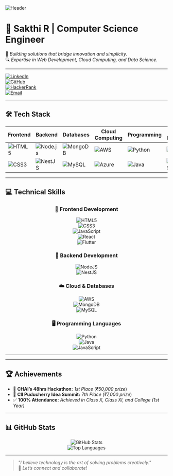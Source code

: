 ![Header](https://user-images.githubusercontent.com/placeholder/header-image.jpg)  
# 🌟 Sakthi R | Computer Science Engineer  

🚀 *Building solutions that bridge innovation and simplicity.*  
🔍 *Expertise in Web Development, Cloud Computing, and Data Science.*

---

[![LinkedIn](https://img.shields.io/badge/LinkedIn-%230077B5.svg?style=for-the-badge&logo=linkedin&logoColor=white)](https://www.linkedin.com/in/sakthirajaraman114)  
[![GitHub](https://img.shields.io/badge/GitHub-%2312100E.svg?style=for-the-badge&logo=github&logoColor=white)](https://github.com/SAKTHI7R)  
[![HackerRank](https://img.shields.io/badge/HackerRank-%232EC866.svg?style=for-the-badge&logo=hackerrank&logoColor=white)](https://www.hackerrank.com/profile/sakthirajaraman1)  
[![Email](https://img.shields.io/badge/Email-%23D14836.svg?style=for-the-badge&logo=gmail&logoColor=white)](mailto:sakthirajaraman74@gmail.com)  

---

</div>

## 🛠️ **Tech Stack**  
<div align="center">

| **Frontend**        | **Backend**         | **Databases**     | **Cloud Computing** | **Programming**  | **Tools & Frameworks** |
|----------------------|---------------------|--------------------|----------------------|------------------|-------------------------|
| ![HTML5](https://img.shields.io/badge/HTML5-E34F26?style=for-the-badge&logo=html5&logoColor=white) | ![Node.js](https://img.shields.io/badge/Node.js-339933?style=for-the-badge&logo=nodedotjs&logoColor=white) | ![MongoDB](https://img.shields.io/badge/MongoDB-47A248?style=for-the-badge&logo=mongodb&logoColor=white) | ![AWS](https://img.shields.io/badge/AWS-232F3E?style=for-the-badge&logo=amazon-aws&logoColor=white) | ![Python](https://img.shields.io/badge/Python-3776AB?style=for-the-badge&logo=python&logoColor=white) | ![React](https://img.shields.io/badge/React-61DAFB?style=for-the-badge&logo=react&logoColor=black) |
| ![CSS3](https://img.shields.io/badge/CSS3-1572B6?style=for-the-badge&logo=css3&logoColor=white)    | ![NestJS](https://img.shields.io/badge/NestJS-E0234E?style=for-the-badge&logo=nestjs&logoColor=white) | ![MySQL](https://img.shields.io/badge/MySQL-4479A1?style=for-the-badge&logo=mysql&logoColor=white) | ![Azure](https://img.shields.io/badge/Azure-0078D4?style=for-the-badge&logo=microsoft-azure&logoColor=white) | ![Java](https://img.shields.io/badge/Java-ED8B00?style=for-the-badge&logo=java&logoColor=white) | ![TailwindCSS](https://img.shields.io/badge/TailwindCSS-06B6D4?style=for-the-badge&logo=tailwindcss&logoColor=white) |

</div>

---

## 💻 **Technical Skills**  
<div align="center">

### 🚀 **Frontend Development**
![HTML5](https://img.shields.io/badge/HTML5-%23E34F26.svg?style=for-the-badge&logo=html5&logoColor=white)  
![CSS3](https://img.shields.io/badge/CSS3-%231572B6.svg?style=for-the-badge&logo=css3&logoColor=white)  
![JavaScript](https://img.shields.io/badge/JavaScript-%23F7DF1E.svg?style=for-the-badge&logo=javascript&logoColor=black)  
![React](https://img.shields.io/badge/React-%2320232a.svg?style=for-the-badge&logo=react&logoColor=%2361DAFB)  
![Flutter](https://img.shields.io/badge/Flutter-%2302569B.svg?style=for-the-badge&logo=flutter&logoColor=white)  

### 🔧 **Backend Development**
![NodeJS](https://img.shields.io/badge/Node.js-%2343853D.svg?style=for-the-badge&logo=node.js&logoColor=white)  
![NestJS](https://img.shields.io/badge/NestJS-%23E0234E.svg?style=for-the-badge&logo=nestjs&logoColor=white)  

### ☁️ **Cloud & Databases**
![AWS](https://img.shields.io/badge/AWS-%23FF9900.svg?style=for-the-badge&logo=amazon-aws&logoColor=white)  
![MongoDB](https://img.shields.io/badge/MongoDB-%234ea94b.svg?style=for-the-badge&logo=mongodb&logoColor=white)  
![MySQL](https://img.shields.io/badge/MySQL-%234479A1.svg?style=for-the-badge&logo=mysql&logoColor=white)  

### 🖥️ **Programming Languages**
![Python](https://img.shields.io/badge/Python-%233776AB.svg?style=for-the-badge&logo=python&logoColor=white)  
![Java](https://img.shields.io/badge/Java-%23ED8B00.svg?style=for-the-badge&logo=openjdk&logoColor=white)  
![JavaScript](https://img.shields.io/badge/JavaScript-%23F7DF1E.svg?style=for-the-badge&logo=javascript&logoColor=black)  

---

</div>

---

## 🏆 **Achievements**

- 🥇 **CHAI’s 48hrs Hackathon:** *1st Place* (*₹50,000 prize*)  
- 🏅 **CII Puducherry Idea Summit:** *7th Place* (*₹7,000 prize*)  
- ✅ **100% Attendance:** *Achieved in Class X, Class XI, and College (1st Year)*  

---

## 📊 **GitHub Stats**

<div align="center">

![GitHub Stats](https://github-readme-stats.vercel.app/api?username=SAKTHI7R&show_icons=true&theme=radical&count_private=true)  
![Top Languages](https://github-readme-stats.vercel.app/api/top-langs/?username=SAKTHI7R&layout=compact&theme=radical&langs_count=10)  

</div>

---

> _"I believe technology is the art of solving problems creatively."_  
🌟 *Let’s connect and collaborate!*  
